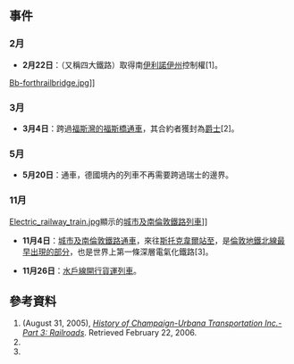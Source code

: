 ## 事件

### 2月

  - **2月22日**：（又稱四大鐵路）取得南[伊利諾伊州](https://zh.wikipedia.org/wiki/伊利諾伊州 "wikilink")控制權\[1\]。

[Bb-forthrailbridge.jpg](https://zh.wikipedia.org/wiki/File:Bb-forthrailbridge.jpg "fig:Bb-forthrailbridge.jpg")\]\]

### 3月

  - **3月4日**：跨過[福斯灣的](https://zh.wikipedia.org/wiki/福斯灣 "wikilink")[福斯橋通車](https://zh.wikipedia.org/wiki/福斯橋 "wikilink")，其合約者獲封為[爵士](../Page/爵士.md "wikilink")\[2\]。

### 5月

  - **5月20日**：通車，德國境內的列車不再需要跨過瑞士的邊界。

### 11月

[Electric_railway_train.jpg](https://zh.wikipedia.org/wiki/File:Electric_railway_train.jpg "fig:Electric_railway_train.jpg")顯示的[城市及南倫敦鐵路列車](https://zh.wikipedia.org/wiki/城市及南倫敦鐵路 "wikilink")\]\]

  - **11月4日**：[城市及南倫敦鐵路通車](https://zh.wikipedia.org/wiki/城市及南倫敦鐵路 "wikilink")，來往[斯托克韋爾站至](../Page/斯托克韋爾站.md "wikilink")，是[倫敦地鐵](https://zh.wikipedia.org/wiki/倫敦地鐵 "wikilink")[北線最早出現的部分](../Page/北線.md "wikilink")，也是世界上第一條深層電氣化鐵路\[3\]。

  - **11月26日**：[水戶線開行貨運列車](../Page/水戶線.md "wikilink")。

## 參考資料

1.  (August 31, 2005), *[History of Champaign-Urbana Transportation
    Inc.- Part 3:
    Railroads](http://www.cumtd.com/itc/rail_history.html)*. Retrieved
    February 22, 2006.
2.
3.